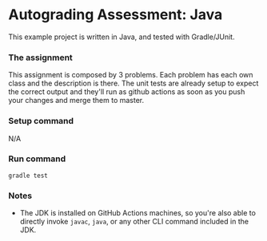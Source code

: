 # Autograding Assessment: Java
This example project is written in Java, and tested with Gradle/JUnit.

### The assignment
This assignment is composed by 3 problems. Each problem has each own class and the description is there.
The unit tests are already setup to expect the correct output and they'll run as github actions as soon as you push your changes and merge them to master.

### Setup command
N/A

### Run command
`gradle test`

### Notes
- The JDK is installed on GitHub Actions machines, so you're also able to directly invoke `javac`, `java`, or any other CLI command included in the JDK. 
